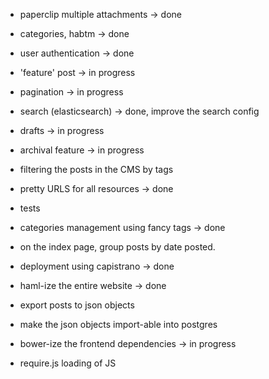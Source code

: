 + paperclip multiple attachments -> done
+ categories, habtm -> done
+ user authentication -> done
+ 'feature' post -> in progress
+ pagination -> in progress
+ search (elasticsearch) -> done, improve the search config
+ drafts -> in progress
+ archival feature -> in progress
+ filtering the posts in the CMS by tags
+ pretty URLS for all resources -> done
+ tests
+ categories management using fancy tags ->  done
+ on the index page, group posts by date posted.

+ deployment using capistrano -> done

+ haml-ize the entire website -> done
+ export posts to json objects
+ make the json objects import-able into postgres
+ bower-ize the frontend dependencies -> in progress
+ require.js loading of JS
